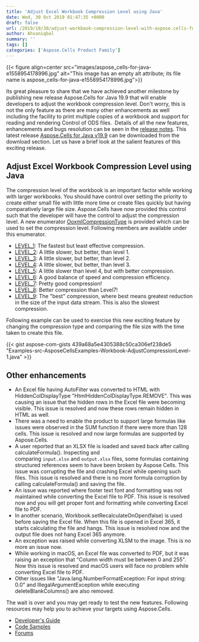 ```yaml
---
title: 'Adjust Excel Workbook Compression Level using Java'
date: Wed, 30 Oct 2019 01:47:35 +0000
draft: false
url: /2019/10/30/adjust-workbook-compression-level-with-aspose.cells-for-java-19.9/
author: Ahsaniqbal
summary: ''
tags: []
categories: ['Aspose.Cells Product Family']
---
```




{{< figure align=center src="images/aspose_cells-for-java-e1558954178996.jpg" alt="This image has an empty alt attribute; its file name is aspose_cells-for-java-e1558954178996.jpg">}}


Its great pleasure to share that we have achieved another milestone by publishing new release Aspose.Cells for Java 19.9 that will enable developers to adjust the workbook compression level. Don't worry, this is not the only feature as there are many other enhancements as well including the facility to print multiple copies of a workbook and support for reading and rendering Control of ODS files.  Details of all the new features, enhancements and bugs resolution can be seen in the [release notes][1]. This latest release [Aspose.Cells for Java v19.9][2] can be downloaded from the download section. Let us have a brief look at the salient features of this exciting release.

## Adjust Excel Workbook Compression Level using Java

The compression level of the workbook is an important factor while working with larger workbooks. You should have control over setting the priority to create either small file with little more time or create files quickly but having comparatively large file size. Aspose.Cells have now provided this control such that the developer will have the control to adjust the compression level. A new enumerator [OoxmlCompressionType][3] is provided which can be used to set the compression level. Following members are available under this enumerator. 

*   [LEVEL\_1][4]: The fastest but least effective compression.
*   [LEVEL\_2][5]: A little slower, but better, than level 1.
*   [LEVEL\_3][6]: A little slower, but better, than level 2.
*   [LEVEL\_4][7]: A little slower, but better, than level 3.
*   [LEVEL\_5][8]: A little slower than level 4, but with better compression.
*   [LEVEL\_6][9]: A good balance of speed and compression efficiency.
*   [LEVEL\_7][10]: Pretty good compression!
*   [LEVEL\_8][11]: Better compression than Level7!
*   [LEVEL\_9][12]: The "best" compression, where best means greatest reduction in the size of the input data stream. This is also the slowest compression.

Following example can be used to exercise this new exciting feature by changing the compression type and comparing the file size with the time taken to create this file.

{{< gist aspose-com-gists 439a68a5e4305388c50ca306ef238de5 "Examples-src-AsposeCellsExamples-Workbook-AdjustCompressionLevel-1.java" >}}

## Other enhancements

*   An Excel file having AutoFilter was converted to HTML with HiddenColDisplayType "HtmlHiddenColDisplayType.REMOVE". This was causing an issue that the hidden rows in the Excel file were becoming visible. This issue is resolved and now these rows remain hidden in HTML as well.
*   There was a need to enable the product to support large formulas like issues were observed in the SUM function if there were more than 128 cells. This issue is resolved and now large formulas are supported by Aspose.Cells.
*   A user reported that an XLSX file is loaded and saved back after calling calculateFormula(). Inspecting and comparing `input.xlsx` and `output.xlsx` files, some formulas containing structured references seem to have been broken by Aspose Cells. This issue was corrupting the file and crashing Excel while opening such files. This issue is resolved and there is no more formula corruption by calling calculateFormula() and saving the file.
*   An issue was reported where footer text font and formatting was not maintained while converting the Excel file to PDF. This issue is resolved now and you will get proper font and formatting while converting Excel file to PDF.
*   In another scenario, Workbook.setRecalculateOnOpen(false) is used before saving the Excel file. When this file is opened in Excel 365, it starts calculating the file and hangs. This issue is resolved now and the output file does not hang Excel 365 anymore.
*   An exception was raised while converting XLSM to the image. This is no more an issue now.
*   While working in macOS, an Excel file was converted to PDF, but it was raising an exception that "Column width must be between 0 and 255". Now this issue is resolved and macOS users will face no problem while converting Excel file to PDF.
*   Other issues like "Java.lang.NumberFormatException: For input string: 0.0" and IllegalArgumentException while executing deleteBlankColumns() are also removed. 

The wait is over and you may get ready to test the new features. Following resources may help you to achieve your targets using Aspose.Cells.

*   [Developer's Guide][13]
*   [Code Samples][14]
*   [Forums﻿][15]




[1]: https://docs.aspose.com/display/cellsjava/Aspose.Cells+for+Java+19.9+Release+Notes
[2]: https://downloads.aspose.com/cells/java/new-releases/aspose.cells-for-java-19.9/
[3]: https://apireference.aspose.com/java/cells/com.aspose.cells/OoxmlCompressionType
[4]: https://apireference.aspose.com/java/cells/com.aspose.cells/ooxmlcompressiontype#LEVEL_1
[5]: https://apireference.aspose.com/java/cells/com.aspose.cells/ooxmlcompressiontype#LEVEL_2
[6]: https://apireference.aspose.com/java/cells/com.aspose.cells/ooxmlcompressiontype#LEVEL_3
[7]: https://apireference.aspose.com/java/cells/com.aspose.cells/ooxmlcompressiontype#LEVEL_4
[8]: https://apireference.aspose.com/java/cells/com.aspose.cells/ooxmlcompressiontype#LEVEL_5
[9]: https://apireference.aspose.com/java/cells/com.aspose.cells/ooxmlcompressiontype#LEVEL_6
[10]: https://apireference.aspose.com/java/cells/com.aspose.cells/ooxmlcompressiontype#LEVEL_7
[11]: https://apireference.aspose.com/java/cells/com.aspose.cells/ooxmlcompressiontype#LEVEL_8
[12]: https://apireference.aspose.com/java/cells/com.aspose.cells/ooxmlcompressiontype#LEVEL_9
[13]: https://docs.aspose.com/display/cellsjava/Developer+Guide
[14]: https://github.com/aspose-cells/Aspose.Cells-for-Java
[15]: https://forum.aspose.com/c/cells




